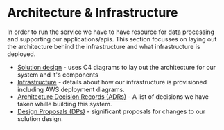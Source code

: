 # Architecture & Infrastructure

In order to run the service we have to have resource for data processing and supporting our applications/apis. This section focusses on laying out the architecture behind the infrastructure and what infrastructure is deployed.

* [Solution design](/architecture-and-infrastructure/solution-design/) - uses C4 diagrams to lay out the architecture for our system and it's components
* [Infrastructure](/architecture-and-infrastructure/infrastructure/) - details about how our infrastructure is provisioned including AWS deployment diagrams.
* [Architecture Decision Records (ADRs)](/architecture-and-infrastructure/architecture-decision-records/) - A list of decisions we have taken whille building this system.
* [Design Proposals (DPs)](/architecture-and-infrastructure/proposals/) - significant proposals for changes to our solution design.
